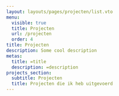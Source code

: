 ```yaml
---
layout: layouts/pages/projecten/list.vto
menu:
  visible: true
  title: Projecten
  url: /projecten
  order: 4
title: Projecten
description: Some cool description
metas:
  title: =title
  description: =description
projects_section:
  subtitle: Projecten
  title: Projecten die ik heb uitgevoerd
---
```

